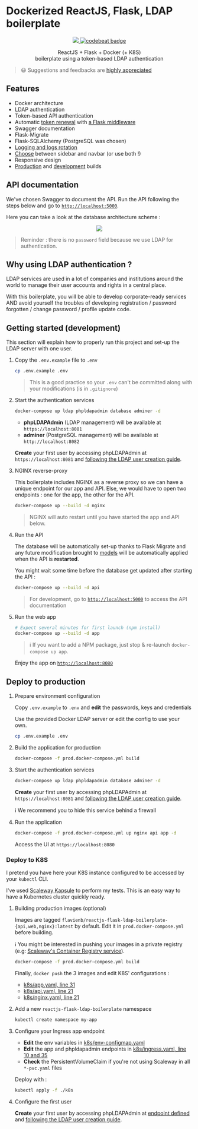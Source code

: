 # Dockerized ReactJS, Flask, LDAP boilerplate

<p align="center">
    <a href="https://travis-ci.org/flavienbwk/reactjs-flask-ldap-boilerplate.svg?branch=master" target="_blank">
        <img src="https://travis-ci.org/flavienbwk/reactjs-flask-ldap-boilerplate.svg?branch=master"/>
    </a>
    <a href="https://codebeat.co/projects/github-com-flavienbwk-reactjs-flask-ldap-boilerplate-master"><img alt="codebeat badge" src="https://codebeat.co/badges/940a0bd0-5aa5-4f96-b6fc-39b6e1b7e14b" /></a>
</p>
<p align="center">ReactJS + Flask + Docker (+ K8S)<br/>boilerplate using a token-based LDAP authentication</p>

> :smiley: Suggestions and feedbacks are [highly appreciated](https://github.com/flavienbwk/reactjs-flask-ldap-boilerplate/issues/new)

## Features

- Docker architecture
- LDAP authentication
- Token-based API authentication
- Automatic [token renewal](./api/app/service/auth_service.py#L45) with [a Flask middleware](./api/app/service/auth_service.py#L32)
- Swagger documentation
- Flask-Migrate
- Flask-SQLAlchemy (PostgreSQL was chosen)
- [Logging and logs rotation](./api/app/utils/Logger.py#L11)
- [Choose](./app/app/src/App.js#L65) between sidebar and navbar (or use both !)
- Responsive design
- [Production](./prod.docker-compose.yml) and [development](./docker-compose.yml) builds

## API documentation

We've chosen Swagger to document the API. Run the API following the steps below and go to [`http://localhost:5000`](http://localhost:5000).

Here you can take a look at the database architecture scheme :

<p align="center">
    <img src="./api/database.png"/>
</p>

> Reminder : there is no `password` field because we use LDAP for authentication.

## Why using LDAP authentication ?

LDAP services are used in a lot of companies and institutions around the world to manage their user accounts and rights in a central place.

With this boilerplate, you will be able to develop corporate-ready services AND avoid yourself the troubles of developing registration / password forgotten / change password / profile update code.

## Getting started (development)

This section will explain how to properly run this project and set-up the LDAP server with one user.

1. Copy the `.env.example` file to `.env`

    ```bash
    cp .env.example .env
    ```

    > This is a good practice so your `.env` can't be committed along with your modifications (is in `.gitignore`)

2. Start the authentication services

    ```bash
    docker-compose up ldap phpldapadmin database adminer -d
    ```

   - **phpLDAPAdmin** (LDAP management) will be available at `https://localhost:8081`
   - **adminer** (PostgreSQL management) will be available at `http://localhost:8082`

    **Create** your first user by accessing phpLDAPAdmin at `https://localhost:8081` and [following the LDAP user creation guide](./CREATE_LDAP_USER.md).

3. NGINX reverse-proxy

    This boilerplate includes NGINX as a reverse proxy so we can have a unique endpoint for our app and API. Else, we would have to open two endpoints : one for the app, the other for the API.

    ```bash
    docker-compose up --build -d nginx
    ```

    > NGINX will auto restart until you have started the app and API below.

4. Run the API

    The database will be automatically set-up thanks to Flask Migrate and any future modification brought to [models](./api/app/model) will be automatically applied when the API is **restarted**.

    You might wait some time before the database get updated after starting the API :

    ```bash
    docker-compose up --build -d api
    ```

    > For development, go to [`http://localhost:5000`](http://localhost:5000) to access the API documentation

5. Run the web app

    ```bash
    # Expect several minutes for first launch (npm install)
    docker-compose up --build -d app
    ```

    > :information_source: If you want to add a NPM package, just stop & re-launch `docker-compose up app`.

    Enjoy the app on [`http://localhost:8080`](http://localhost:8080)

## Deploy to production

1. Prepare environment configuration

    Copy `.env.example` to `.env` and **edit** the passwords, keys and credentials

    Use the provided Docker LDAP server or edit the config to use your own.

    ```bash
    cp .env.example .env
    ```

2. Build the application for production

    ```bash
    docker-compose -f prod.docker-compose.yml build
    ```

3. Start the authentication services

    ```bash
    docker-compose up ldap phpldapadmin database adminer -d
    ```

    **Create** your first user by accessing phpLDAPAdmin at `https://localhost:8081` and [following the LDAP user creation guide](./CREATE_LDAP_USER.md).

    :information_source: We recommend you to hide this service behind a firewall

4. Run the application

    ```bash
    docker-compose -f prod.docker-compose.yml up nginx api app -d
    ```

    Access the UI at `https://localhost:8080`

### Deploy to K8S

I pretend you have here your K8S instance configured to be accessed by your `kubectl` CLI.

I've used [Scaleway Kapsule](https://www.scaleway.com/en/kubernetes-kapsule) to perform my tests. This is an easy way to have a Kubernetes cluster quickly ready.

1. Building production images (optional)

    Images are tagged `flavienb/reactjs-flask-ldap-boilerplate-{api,web,nginx}:latest` by default. Edit it in `prod.docker-compose.yml` before building.

    :information_source: You might be interested in pushing your images in a private registry (e.g: [Scaleway's Container Registry service](https://www.scaleway.com/en/container-registry/)).

    ```bash
    docker-compose -f prod.docker-compose.yml build
    ```

    Finally, `docker push` the 3 images and edit K8S' configurations :

    - [k8s/app.yaml, line 31](k8s/app.yaml#L31)
    - [k8s/api.yaml, line 21](k8s/api.yaml#L21)
    - [k8s/nginx.yaml, line 21](k8s/nginx.yaml#L21)

2. Add a new `reactjs-flask-ldap-boilerplate` namespace

    ```bash
    kubectl create namespace my-app
    ```

3. Configure your Ingress app endpoint

    - **Edit** the env variables in [k8s/env-configmap.yaml](./k8s/env-configmap.yaml)
    - **Edit** the app and phpldapadmin endpoints in [k8s/ingress.yaml, line 10 and 35](./k8s/ingress.yaml#L10)
    - **Check** the PersistentVolumeClaim if you're not using Scaleway in all `*-pvc.yaml` files

    Deploy with :

    ```bash
    kubectl apply -f ./k8s
    ```

4. Configure the first user

    **Create** your first user by accessing phpLDAPAdmin at [endpoint defined](./k8s/ingress.yaml#L35) and [following the LDAP user creation guide](./CREATE_LDAP_USER.md).
